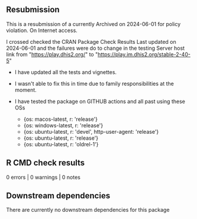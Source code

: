 ## Resubmission

This is a resubmission of a currently Archived on 2024-06-01 for policy violation. On Internet access.

I crossed checked the CRAN Package Check Results Last updated on 2024-06-01 and the failures were do to change in the testing Server host link from "https://play.dhis2.org/" to "https://play.im.dhis2.org/stable-2-40-5"

* I have updated all the tests and vignettes.

* I wasn't able to fix this in time due to family responsibilities at the moment.

* I have tested the package on GITHUB actions and all past using these OSs
   - {os: macos-latest,   r: 'release'}
   - {os: windows-latest, r: 'release'}
   - {os: ubuntu-latest,   r: 'devel', http-user-agent: 'release'}
   - {os: ubuntu-latest,   r: 'release'}
   - {os: ubuntu-latest,   r: 'oldrel-1'}
          
## R CMD check results

0 errors | 0 warnings | 0 notes

## Downstream dependencies

There are currently no downstream dependencies for this package
